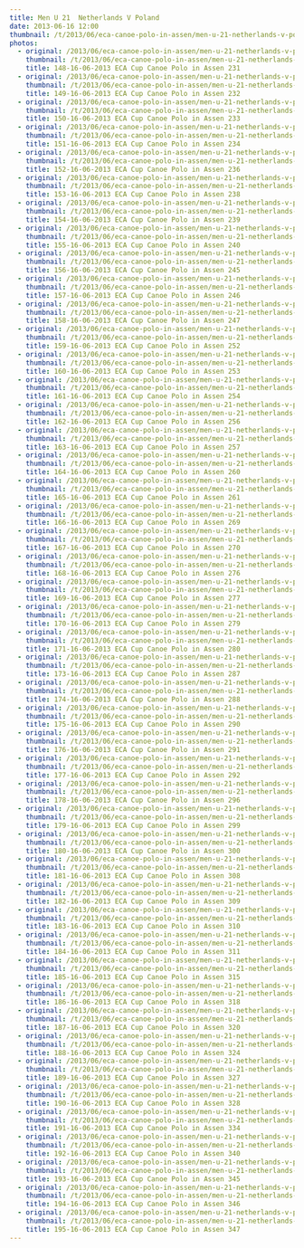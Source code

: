 ```yaml
---
title: Men U 21  Netherlands V Poland
date: 2013-06-16 12:00
thumbnail: /t/2013/06/eca-canoe-polo-in-assen/men-u-21-netherlands-v-poland/148-16-06-2013-eca-cup-canoe-polo-in-assen-231.jpg
photos:
  - original: /2013/06/eca-canoe-polo-in-assen/men-u-21-netherlands-v-poland/148-16-06-2013-eca-cup-canoe-polo-in-assen-231.jpg
    thumbnail: /t/2013/06/eca-canoe-polo-in-assen/men-u-21-netherlands-v-poland/148-16-06-2013-eca-cup-canoe-polo-in-assen-231.jpg
    title: 148-16-06-2013 ECA Cup Canoe Polo in Assen 231
  - original: /2013/06/eca-canoe-polo-in-assen/men-u-21-netherlands-v-poland/149-16-06-2013-eca-cup-canoe-polo-in-assen-232.jpg
    thumbnail: /t/2013/06/eca-canoe-polo-in-assen/men-u-21-netherlands-v-poland/149-16-06-2013-eca-cup-canoe-polo-in-assen-232.jpg
    title: 149-16-06-2013 ECA Cup Canoe Polo in Assen 232
  - original: /2013/06/eca-canoe-polo-in-assen/men-u-21-netherlands-v-poland/150-16-06-2013-eca-cup-canoe-polo-in-assen-233.jpg
    thumbnail: /t/2013/06/eca-canoe-polo-in-assen/men-u-21-netherlands-v-poland/150-16-06-2013-eca-cup-canoe-polo-in-assen-233.jpg
    title: 150-16-06-2013 ECA Cup Canoe Polo in Assen 233
  - original: /2013/06/eca-canoe-polo-in-assen/men-u-21-netherlands-v-poland/151-16-06-2013-eca-cup-canoe-polo-in-assen-234.jpg
    thumbnail: /t/2013/06/eca-canoe-polo-in-assen/men-u-21-netherlands-v-poland/151-16-06-2013-eca-cup-canoe-polo-in-assen-234.jpg
    title: 151-16-06-2013 ECA Cup Canoe Polo in Assen 234
  - original: /2013/06/eca-canoe-polo-in-assen/men-u-21-netherlands-v-poland/152-16-06-2013-eca-cup-canoe-polo-in-assen-236.jpg
    thumbnail: /t/2013/06/eca-canoe-polo-in-assen/men-u-21-netherlands-v-poland/152-16-06-2013-eca-cup-canoe-polo-in-assen-236.jpg
    title: 152-16-06-2013 ECA Cup Canoe Polo in Assen 236
  - original: /2013/06/eca-canoe-polo-in-assen/men-u-21-netherlands-v-poland/153-16-06-2013-eca-cup-canoe-polo-in-assen-238.jpg
    thumbnail: /t/2013/06/eca-canoe-polo-in-assen/men-u-21-netherlands-v-poland/153-16-06-2013-eca-cup-canoe-polo-in-assen-238.jpg
    title: 153-16-06-2013 ECA Cup Canoe Polo in Assen 238
  - original: /2013/06/eca-canoe-polo-in-assen/men-u-21-netherlands-v-poland/154-16-06-2013-eca-cup-canoe-polo-in-assen-239.jpg
    thumbnail: /t/2013/06/eca-canoe-polo-in-assen/men-u-21-netherlands-v-poland/154-16-06-2013-eca-cup-canoe-polo-in-assen-239.jpg
    title: 154-16-06-2013 ECA Cup Canoe Polo in Assen 239
  - original: /2013/06/eca-canoe-polo-in-assen/men-u-21-netherlands-v-poland/155-16-06-2013-eca-cup-canoe-polo-in-assen-240.jpg
    thumbnail: /t/2013/06/eca-canoe-polo-in-assen/men-u-21-netherlands-v-poland/155-16-06-2013-eca-cup-canoe-polo-in-assen-240.jpg
    title: 155-16-06-2013 ECA Cup Canoe Polo in Assen 240
  - original: /2013/06/eca-canoe-polo-in-assen/men-u-21-netherlands-v-poland/156-16-06-2013-eca-cup-canoe-polo-in-assen-245.jpg
    thumbnail: /t/2013/06/eca-canoe-polo-in-assen/men-u-21-netherlands-v-poland/156-16-06-2013-eca-cup-canoe-polo-in-assen-245.jpg
    title: 156-16-06-2013 ECA Cup Canoe Polo in Assen 245
  - original: /2013/06/eca-canoe-polo-in-assen/men-u-21-netherlands-v-poland/157-16-06-2013-eca-cup-canoe-polo-in-assen-246.jpg
    thumbnail: /t/2013/06/eca-canoe-polo-in-assen/men-u-21-netherlands-v-poland/157-16-06-2013-eca-cup-canoe-polo-in-assen-246.jpg
    title: 157-16-06-2013 ECA Cup Canoe Polo in Assen 246
  - original: /2013/06/eca-canoe-polo-in-assen/men-u-21-netherlands-v-poland/158-16-06-2013-eca-cup-canoe-polo-in-assen-247.jpg
    thumbnail: /t/2013/06/eca-canoe-polo-in-assen/men-u-21-netherlands-v-poland/158-16-06-2013-eca-cup-canoe-polo-in-assen-247.jpg
    title: 158-16-06-2013 ECA Cup Canoe Polo in Assen 247
  - original: /2013/06/eca-canoe-polo-in-assen/men-u-21-netherlands-v-poland/159-16-06-2013-eca-cup-canoe-polo-in-assen-252.jpg
    thumbnail: /t/2013/06/eca-canoe-polo-in-assen/men-u-21-netherlands-v-poland/159-16-06-2013-eca-cup-canoe-polo-in-assen-252.jpg
    title: 159-16-06-2013 ECA Cup Canoe Polo in Assen 252
  - original: /2013/06/eca-canoe-polo-in-assen/men-u-21-netherlands-v-poland/160-16-06-2013-eca-cup-canoe-polo-in-assen-253.jpg
    thumbnail: /t/2013/06/eca-canoe-polo-in-assen/men-u-21-netherlands-v-poland/160-16-06-2013-eca-cup-canoe-polo-in-assen-253.jpg
    title: 160-16-06-2013 ECA Cup Canoe Polo in Assen 253
  - original: /2013/06/eca-canoe-polo-in-assen/men-u-21-netherlands-v-poland/161-16-06-2013-eca-cup-canoe-polo-in-assen-254.jpg
    thumbnail: /t/2013/06/eca-canoe-polo-in-assen/men-u-21-netherlands-v-poland/161-16-06-2013-eca-cup-canoe-polo-in-assen-254.jpg
    title: 161-16-06-2013 ECA Cup Canoe Polo in Assen 254
  - original: /2013/06/eca-canoe-polo-in-assen/men-u-21-netherlands-v-poland/162-16-06-2013-eca-cup-canoe-polo-in-assen-256.jpg
    thumbnail: /t/2013/06/eca-canoe-polo-in-assen/men-u-21-netherlands-v-poland/162-16-06-2013-eca-cup-canoe-polo-in-assen-256.jpg
    title: 162-16-06-2013 ECA Cup Canoe Polo in Assen 256
  - original: /2013/06/eca-canoe-polo-in-assen/men-u-21-netherlands-v-poland/163-16-06-2013-eca-cup-canoe-polo-in-assen-257.jpg
    thumbnail: /t/2013/06/eca-canoe-polo-in-assen/men-u-21-netherlands-v-poland/163-16-06-2013-eca-cup-canoe-polo-in-assen-257.jpg
    title: 163-16-06-2013 ECA Cup Canoe Polo in Assen 257
  - original: /2013/06/eca-canoe-polo-in-assen/men-u-21-netherlands-v-poland/164-16-06-2013-eca-cup-canoe-polo-in-assen-260.jpg
    thumbnail: /t/2013/06/eca-canoe-polo-in-assen/men-u-21-netherlands-v-poland/164-16-06-2013-eca-cup-canoe-polo-in-assen-260.jpg
    title: 164-16-06-2013 ECA Cup Canoe Polo in Assen 260
  - original: /2013/06/eca-canoe-polo-in-assen/men-u-21-netherlands-v-poland/165-16-06-2013-eca-cup-canoe-polo-in-assen-261.jpg
    thumbnail: /t/2013/06/eca-canoe-polo-in-assen/men-u-21-netherlands-v-poland/165-16-06-2013-eca-cup-canoe-polo-in-assen-261.jpg
    title: 165-16-06-2013 ECA Cup Canoe Polo in Assen 261
  - original: /2013/06/eca-canoe-polo-in-assen/men-u-21-netherlands-v-poland/166-16-06-2013-eca-cup-canoe-polo-in-assen-269.jpg
    thumbnail: /t/2013/06/eca-canoe-polo-in-assen/men-u-21-netherlands-v-poland/166-16-06-2013-eca-cup-canoe-polo-in-assen-269.jpg
    title: 166-16-06-2013 ECA Cup Canoe Polo in Assen 269
  - original: /2013/06/eca-canoe-polo-in-assen/men-u-21-netherlands-v-poland/167-16-06-2013-eca-cup-canoe-polo-in-assen-270.jpg
    thumbnail: /t/2013/06/eca-canoe-polo-in-assen/men-u-21-netherlands-v-poland/167-16-06-2013-eca-cup-canoe-polo-in-assen-270.jpg
    title: 167-16-06-2013 ECA Cup Canoe Polo in Assen 270
  - original: /2013/06/eca-canoe-polo-in-assen/men-u-21-netherlands-v-poland/168-16-06-2013-eca-cup-canoe-polo-in-assen-276.jpg
    thumbnail: /t/2013/06/eca-canoe-polo-in-assen/men-u-21-netherlands-v-poland/168-16-06-2013-eca-cup-canoe-polo-in-assen-276.jpg
    title: 168-16-06-2013 ECA Cup Canoe Polo in Assen 276
  - original: /2013/06/eca-canoe-polo-in-assen/men-u-21-netherlands-v-poland/169-16-06-2013-eca-cup-canoe-polo-in-assen-277.jpg
    thumbnail: /t/2013/06/eca-canoe-polo-in-assen/men-u-21-netherlands-v-poland/169-16-06-2013-eca-cup-canoe-polo-in-assen-277.jpg
    title: 169-16-06-2013 ECA Cup Canoe Polo in Assen 277
  - original: /2013/06/eca-canoe-polo-in-assen/men-u-21-netherlands-v-poland/170-16-06-2013-eca-cup-canoe-polo-in-assen-279.jpg
    thumbnail: /t/2013/06/eca-canoe-polo-in-assen/men-u-21-netherlands-v-poland/170-16-06-2013-eca-cup-canoe-polo-in-assen-279.jpg
    title: 170-16-06-2013 ECA Cup Canoe Polo in Assen 279
  - original: /2013/06/eca-canoe-polo-in-assen/men-u-21-netherlands-v-poland/171-16-06-2013-eca-cup-canoe-polo-in-assen-280.jpg
    thumbnail: /t/2013/06/eca-canoe-polo-in-assen/men-u-21-netherlands-v-poland/171-16-06-2013-eca-cup-canoe-polo-in-assen-280.jpg
    title: 171-16-06-2013 ECA Cup Canoe Polo in Assen 280
  - original: /2013/06/eca-canoe-polo-in-assen/men-u-21-netherlands-v-poland/173-16-06-2013-eca-cup-canoe-polo-in-assen-287.jpg
    thumbnail: /t/2013/06/eca-canoe-polo-in-assen/men-u-21-netherlands-v-poland/173-16-06-2013-eca-cup-canoe-polo-in-assen-287.jpg
    title: 173-16-06-2013 ECA Cup Canoe Polo in Assen 287
  - original: /2013/06/eca-canoe-polo-in-assen/men-u-21-netherlands-v-poland/174-16-06-2013-eca-cup-canoe-polo-in-assen-288.jpg
    thumbnail: /t/2013/06/eca-canoe-polo-in-assen/men-u-21-netherlands-v-poland/174-16-06-2013-eca-cup-canoe-polo-in-assen-288.jpg
    title: 174-16-06-2013 ECA Cup Canoe Polo in Assen 288
  - original: /2013/06/eca-canoe-polo-in-assen/men-u-21-netherlands-v-poland/175-16-06-2013-eca-cup-canoe-polo-in-assen-290.jpg
    thumbnail: /t/2013/06/eca-canoe-polo-in-assen/men-u-21-netherlands-v-poland/175-16-06-2013-eca-cup-canoe-polo-in-assen-290.jpg
    title: 175-16-06-2013 ECA Cup Canoe Polo in Assen 290
  - original: /2013/06/eca-canoe-polo-in-assen/men-u-21-netherlands-v-poland/176-16-06-2013-eca-cup-canoe-polo-in-assen-291.jpg
    thumbnail: /t/2013/06/eca-canoe-polo-in-assen/men-u-21-netherlands-v-poland/176-16-06-2013-eca-cup-canoe-polo-in-assen-291.jpg
    title: 176-16-06-2013 ECA Cup Canoe Polo in Assen 291
  - original: /2013/06/eca-canoe-polo-in-assen/men-u-21-netherlands-v-poland/177-16-06-2013-eca-cup-canoe-polo-in-assen-292.jpg
    thumbnail: /t/2013/06/eca-canoe-polo-in-assen/men-u-21-netherlands-v-poland/177-16-06-2013-eca-cup-canoe-polo-in-assen-292.jpg
    title: 177-16-06-2013 ECA Cup Canoe Polo in Assen 292
  - original: /2013/06/eca-canoe-polo-in-assen/men-u-21-netherlands-v-poland/178-16-06-2013-eca-cup-canoe-polo-in-assen-296.jpg
    thumbnail: /t/2013/06/eca-canoe-polo-in-assen/men-u-21-netherlands-v-poland/178-16-06-2013-eca-cup-canoe-polo-in-assen-296.jpg
    title: 178-16-06-2013 ECA Cup Canoe Polo in Assen 296
  - original: /2013/06/eca-canoe-polo-in-assen/men-u-21-netherlands-v-poland/179-16-06-2013-eca-cup-canoe-polo-in-assen-299.jpg
    thumbnail: /t/2013/06/eca-canoe-polo-in-assen/men-u-21-netherlands-v-poland/179-16-06-2013-eca-cup-canoe-polo-in-assen-299.jpg
    title: 179-16-06-2013 ECA Cup Canoe Polo in Assen 299
  - original: /2013/06/eca-canoe-polo-in-assen/men-u-21-netherlands-v-poland/180-16-06-2013-eca-cup-canoe-polo-in-assen-300.jpg
    thumbnail: /t/2013/06/eca-canoe-polo-in-assen/men-u-21-netherlands-v-poland/180-16-06-2013-eca-cup-canoe-polo-in-assen-300.jpg
    title: 180-16-06-2013 ECA Cup Canoe Polo in Assen 300
  - original: /2013/06/eca-canoe-polo-in-assen/men-u-21-netherlands-v-poland/181-16-06-2013-eca-cup-canoe-polo-in-assen-308.jpg
    thumbnail: /t/2013/06/eca-canoe-polo-in-assen/men-u-21-netherlands-v-poland/181-16-06-2013-eca-cup-canoe-polo-in-assen-308.jpg
    title: 181-16-06-2013 ECA Cup Canoe Polo in Assen 308
  - original: /2013/06/eca-canoe-polo-in-assen/men-u-21-netherlands-v-poland/182-16-06-2013-eca-cup-canoe-polo-in-assen-309.jpg
    thumbnail: /t/2013/06/eca-canoe-polo-in-assen/men-u-21-netherlands-v-poland/182-16-06-2013-eca-cup-canoe-polo-in-assen-309.jpg
    title: 182-16-06-2013 ECA Cup Canoe Polo in Assen 309
  - original: /2013/06/eca-canoe-polo-in-assen/men-u-21-netherlands-v-poland/183-16-06-2013-eca-cup-canoe-polo-in-assen-310.jpg
    thumbnail: /t/2013/06/eca-canoe-polo-in-assen/men-u-21-netherlands-v-poland/183-16-06-2013-eca-cup-canoe-polo-in-assen-310.jpg
    title: 183-16-06-2013 ECA Cup Canoe Polo in Assen 310
  - original: /2013/06/eca-canoe-polo-in-assen/men-u-21-netherlands-v-poland/184-16-06-2013-eca-cup-canoe-polo-in-assen-311.jpg
    thumbnail: /t/2013/06/eca-canoe-polo-in-assen/men-u-21-netherlands-v-poland/184-16-06-2013-eca-cup-canoe-polo-in-assen-311.jpg
    title: 184-16-06-2013 ECA Cup Canoe Polo in Assen 311
  - original: /2013/06/eca-canoe-polo-in-assen/men-u-21-netherlands-v-poland/185-16-06-2013-eca-cup-canoe-polo-in-assen-315.jpg
    thumbnail: /t/2013/06/eca-canoe-polo-in-assen/men-u-21-netherlands-v-poland/185-16-06-2013-eca-cup-canoe-polo-in-assen-315.jpg
    title: 185-16-06-2013 ECA Cup Canoe Polo in Assen 315
  - original: /2013/06/eca-canoe-polo-in-assen/men-u-21-netherlands-v-poland/186-16-06-2013-eca-cup-canoe-polo-in-assen-318.jpg
    thumbnail: /t/2013/06/eca-canoe-polo-in-assen/men-u-21-netherlands-v-poland/186-16-06-2013-eca-cup-canoe-polo-in-assen-318.jpg
    title: 186-16-06-2013 ECA Cup Canoe Polo in Assen 318
  - original: /2013/06/eca-canoe-polo-in-assen/men-u-21-netherlands-v-poland/187-16-06-2013-eca-cup-canoe-polo-in-assen-320.jpg
    thumbnail: /t/2013/06/eca-canoe-polo-in-assen/men-u-21-netherlands-v-poland/187-16-06-2013-eca-cup-canoe-polo-in-assen-320.jpg
    title: 187-16-06-2013 ECA Cup Canoe Polo in Assen 320
  - original: /2013/06/eca-canoe-polo-in-assen/men-u-21-netherlands-v-poland/188-16-06-2013-eca-cup-canoe-polo-in-assen-324.jpg
    thumbnail: /t/2013/06/eca-canoe-polo-in-assen/men-u-21-netherlands-v-poland/188-16-06-2013-eca-cup-canoe-polo-in-assen-324.jpg
    title: 188-16-06-2013 ECA Cup Canoe Polo in Assen 324
  - original: /2013/06/eca-canoe-polo-in-assen/men-u-21-netherlands-v-poland/189-16-06-2013-eca-cup-canoe-polo-in-assen-327.jpg
    thumbnail: /t/2013/06/eca-canoe-polo-in-assen/men-u-21-netherlands-v-poland/189-16-06-2013-eca-cup-canoe-polo-in-assen-327.jpg
    title: 189-16-06-2013 ECA Cup Canoe Polo in Assen 327
  - original: /2013/06/eca-canoe-polo-in-assen/men-u-21-netherlands-v-poland/190-16-06-2013-eca-cup-canoe-polo-in-assen-328.jpg
    thumbnail: /t/2013/06/eca-canoe-polo-in-assen/men-u-21-netherlands-v-poland/190-16-06-2013-eca-cup-canoe-polo-in-assen-328.jpg
    title: 190-16-06-2013 ECA Cup Canoe Polo in Assen 328
  - original: /2013/06/eca-canoe-polo-in-assen/men-u-21-netherlands-v-poland/191-16-06-2013-eca-cup-canoe-polo-in-assen-334.jpg
    thumbnail: /t/2013/06/eca-canoe-polo-in-assen/men-u-21-netherlands-v-poland/191-16-06-2013-eca-cup-canoe-polo-in-assen-334.jpg
    title: 191-16-06-2013 ECA Cup Canoe Polo in Assen 334
  - original: /2013/06/eca-canoe-polo-in-assen/men-u-21-netherlands-v-poland/192-16-06-2013-eca-cup-canoe-polo-in-assen-340.jpg
    thumbnail: /t/2013/06/eca-canoe-polo-in-assen/men-u-21-netherlands-v-poland/192-16-06-2013-eca-cup-canoe-polo-in-assen-340.jpg
    title: 192-16-06-2013 ECA Cup Canoe Polo in Assen 340
  - original: /2013/06/eca-canoe-polo-in-assen/men-u-21-netherlands-v-poland/193-16-06-2013-eca-cup-canoe-polo-in-assen-345.jpg
    thumbnail: /t/2013/06/eca-canoe-polo-in-assen/men-u-21-netherlands-v-poland/193-16-06-2013-eca-cup-canoe-polo-in-assen-345.jpg
    title: 193-16-06-2013 ECA Cup Canoe Polo in Assen 345
  - original: /2013/06/eca-canoe-polo-in-assen/men-u-21-netherlands-v-poland/194-16-06-2013-eca-cup-canoe-polo-in-assen-346.jpg
    thumbnail: /t/2013/06/eca-canoe-polo-in-assen/men-u-21-netherlands-v-poland/194-16-06-2013-eca-cup-canoe-polo-in-assen-346.jpg
    title: 194-16-06-2013 ECA Cup Canoe Polo in Assen 346
  - original: /2013/06/eca-canoe-polo-in-assen/men-u-21-netherlands-v-poland/195-16-06-2013-eca-cup-canoe-polo-in-assen-347.jpg
    thumbnail: /t/2013/06/eca-canoe-polo-in-assen/men-u-21-netherlands-v-poland/195-16-06-2013-eca-cup-canoe-polo-in-assen-347.jpg
    title: 195-16-06-2013 ECA Cup Canoe Polo in Assen 347
---
```


